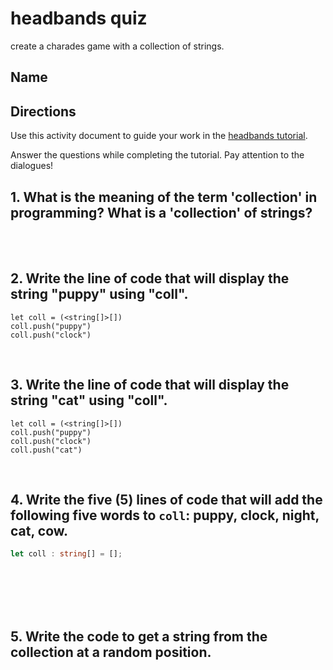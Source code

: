 # headbands quiz

create a charades game with a collection of strings.

## Name

## Directions

Use this activity document to guide your work in the [headbands tutorial](/lessons/headbands/activity).

Answer the questions while completing the tutorial. Pay attention to the dialogues!

## 1. What is the meaning of the term 'collection' in programming? What is a 'collection' of strings?

<br/>

<br/>

## 2. Write the line of code that will display the string "puppy" using "coll".

```blocks
let coll = (<string[]>[])
coll.push("puppy")
coll.push("clock")
```

<br/>

## 3. Write the line of code that will display the string "cat" using "coll".

```blocks
let coll = (<string[]>[])
coll.push("puppy")
coll.push("clock")
coll.push("cat")
```

<br/>

## 4. Write the five (5) lines of code that will add the following five words to `coll`: puppy, clock, night, cat, cow.

```typescript
let coll : string[] = [];
```

<br/>

<br/>

<br/>

<br/>

## 5. Write the code to get a string from the collection at a random position.

<br/>

<br/>

<br/>

<br/>


